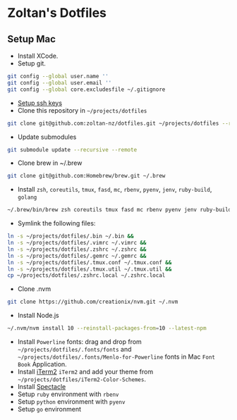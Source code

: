 # Zoltan's Dotfiles

## Setup Mac

* Install XCode.
* Setup git.

```bash
git config --global user.name ''
git config --global user.email ''
git config --global core.excludesfile ~/.gitignore
```

* [Setup ssh keys](https://help.github.com/articles/generating-a-new-ssh-key-and-adding-it-to-the-ssh-agent/)
* Clone this repository in `~/projects/dotfiles`

```bash
git clone git@github.com:zoltan-nz/dotfiles.git ~/projects/dotfiles --recurse-submodules
```

* Update submodules

```bash
git submodule update --recursive --remote
```

* Clone brew in ~/.brew

```bash
git clone git@github.com:Homebrew/brew.git ~/.brew
```

* Install `zsh`, `coreutils`, `tmux`, `fasd`, `mc`, `rbenv`, `pyenv`, `jenv`, `ruby-build`, `golang`

```bash
~/.brew/bin/brew zsh coreutils tmux fasd mc rbenv pyenv jenv ruby-build golang
```

* Symlink the following files:

```bash
ln -s ~/projects/dotfiles/.bin ~/.bin &&
ln -s ~/projects/dotfiles/.vimrc ~/.vimrc &&
ln -s ~/projects/dotfiles/.zshrc ~/.zshrc &&
ln -s ~/projects/dotfiles/.gemrc ~/.gemrc &&
ln -s ~/projects/dotfiles/.tmux.conf ~/.tmux.conf &&
ln -s ~/projects/dotfiles/.tmux.util ~/.tmux.util &&
cp ~/projects/dotfiles/.zshrc.local ~/.zshrc.local
```

* Clone .nvm

```bash
git clone https://github.com/creationix/nvm.git ~/.nvm
```

* Install Node.js

```bash
~/.nvm/nvm install 10 --reinstall-packages-from=10 --latest-npm
```

* Install `Powerline` fonts: drag and drop from `~/projects/dotfiles/.fonts/fonts` and `~/projects/dotfiles/.fonts/Menlo-for-Powerline` fonts in Mac `Font Book` Application.
* Install [iTerm2](https://www.iterm2.com/) `iTerm2` and add your theme from `~/projects/dotfiles/iTerm2-Color-Schemes`.
* Install [Spectacle](https://www.spectacleapp.com/)
* Setup `ruby` environment with `rbenv`
* Setup `python` environment with `pyenv`
* Setup `go` environment
